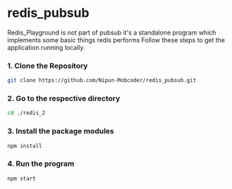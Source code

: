 # redis_pubsub

Redis_Playground is not part of pubsub it's a standalone program which implements some basic things redis performs
Follow these steps to get the application running locally. 

### 1. Clone the Repository

```bash
git clone https://github.com/Nipun-Mobcoder/redis_pubsub.git
```

### 2. Go to the respective directory

```bash
cd ./redis_2
```

### 3. Install the package modules

```bash
npm install
```

### 4. Run the program

```bash
npm start
```

